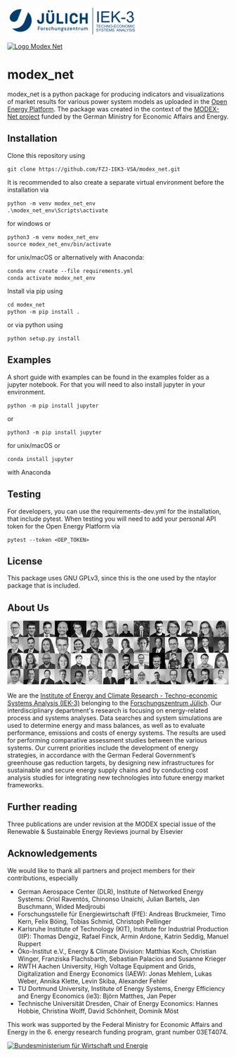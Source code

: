 <a href="https://www.fz-juelich.de/en/iek/iek-3"><img src="https://raw.githubusercontent.com/OfficialCodexplosive/README_Assets/862a93188b61ab4dd0eebde3ab5daad636e129d5/FJZ_IEK-3_logo.svg" alt="FZJ Logo" width="300px"></a>

<a href="https://www.energiesystem-forschung.de/forschen/projekte/modex-net"><img src="https://www.energiesystem-forschung.de/lw_resource/datapool/systemfiles/cbox/1414/live/lw_bild/modexnet_logo.png" alt="Logo Modex Net" width="150px"></a>

# modex_net
modex_net is a python package for producing indicators and visualizations of market results for various power system models as uploaded in the [Open Energy Platform](https://openenergy-platform.org). The package was created in the context of the [MODEX-Net project](https://www.energiesystem-forschung.de/forschen/projekte/modex-net) funded by the German Ministry for Economic Affairs and Energy. 

## Installation
Clone this repository using 
```
git clone https://github.com/FZJ-IEK3-VSA/modex_net.git
```

It is recommended to also create a separate virtual environment before the installation via
```
python -m venv modex_net_env
.\modex_net_env\Scripts\activate
```
for windows or
```
python3 -m venv modex_net_env
source modex_net_env/bin/activate
```
for unix/macOS or alternatively with Anaconda:
```
conda env create --file requirements.yml
conda activate modex_net_env
```

Install via pip using
```
cd modex_net
python -m pip install .
```
or via python using
```
python setup.py install
```
## Examples
A short guide with examples can be found in the examples folder as a jupyter notebook. For that you will need to also install jupyter in your environment.
```
python -m pip install jupyter
```
or
```
python3 -m pip install jupyter
```
for unix/macOS
or
```
conda install jupyter
```
with Anaconda
## Testing
For developers, you can use the requirements-dev.yml for the installation, that include pytest. When testing you will need to add your personal API token for the Open Energy Platform via
```
pytest --token <OEP_TOKEN>
```
## License
This package uses GNU GPLv3, since this is the one used by the ntaylor package that is included.

## About Us 
<p align="center"><a href="https://www.fz-juelich.de/en/iek/iek-3"><img src="https://github.com/OfficialCodexplosive/README_Assets/blob/master/iek3-wide.png?raw=true" alt="Institut TSA"></a></p>
We are the <a href="https://www.fz-juelich.de/en/iek/iek-3">Institute of Energy and Climate Research - Techno-economic Systems Analysis (IEK-3)</a> belonging to the <a href="https://www.fz-juelich.de/en">Forschungszentrum Jülich</a>. Our interdisciplinary department's research is focusing on energy-related process and systems analyses. Data searches and system simulations are used to determine energy and mass balances, as well as to evaluate performance, emissions and costs of energy systems. The results are used for performing comparative assessment studies between the various systems. Our current priorities include the development of energy strategies, in accordance with the German Federal Government’s greenhouse gas reduction targets, by designing new infrastructures for sustainable and secure energy supply chains and by conducting cost analysis studies for integrating new technologies into future energy market frameworks.


## Further reading
Three publications are under revision at the MODEX special issue of the Renewable & Sustainable Energy Reviews journal by Elsevier

## Acknowledgements
We would like to thank all partners and project members for their contributions, especially
- German Aerospace Center (DLR), Institute of Networked Energy Systems: Oriol Raventós, Chinonso Unaichi, Julian Bartels, Jan Buschmann, Wided Medjroubi
- Forschungsstelle für Energiewirtschaft (FfE): Andreas Bruckmeier, Timo Kern, Felix Böing, Tobias Schmid, Christoph Pellinger
- Karlsruhe Institute of Technology (KIT), Institute for Industrial Production (IIP): Thomas Dengiz, Rafael Finck, Armin Ardone, Katrin Seddig, Manuel Ruppert
- Öko-Institut e.V., Energy & Climate Division: Matthias Koch, Christian Winger, Franziska Flachsbarth, Sebastian Palacios and Susanne Krieger
- RWTH Aachen University, High Voltage Equipment and Grids, Digitalization and Energy Economics (IAEW): Jonas Mehlem, Lukas Weber, Annika Klette, Levin Skiba, Alexander Fehler 
- TU Dortmund University, Institute of Energy Systems, Energy Efficiency and Energy Economics (ie3): Björn Matthes, Jan Peper
- Technische Universität Dresden, Chair of Energy Economics: Hannes Hobbie, Christina Wolff, David Schönheit, Dominik Möst


This work was supported by the Federal Ministry for Economic Affairs and Energy in the 6. energy research funding program, grant number 03ET4074.

<a href="https://www.energiesystem-forschung.de/forschen/projekte/modex-net"><img src="https://www.energiesystem-forschung.de/lw_resource/layoutfiles/img/BMWi_Office_Farbe_de_WBZ.jpg" alt="Bundesministerium für Wirtschaft und Energie" width="200px"></a>
